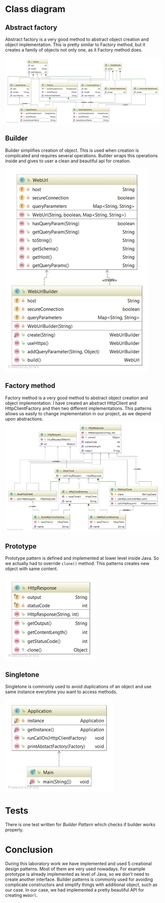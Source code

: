# Class diagram

## Abstract factory

Abstract factory is a very good method to abstract object creation and object implementation. This is pretty similar to Factory method, but it creates a family of objects not only one, as it Factory method does.

![Abstract factory](/creational/diagrams/abstract_factory.png)

## Builder
Builder simplifies creation of object. This is used when creation is compilcated and requires several operations. Builder wraps this operations inside and gives to user a clean and beautiful api for creation.

![Builder](/creational/diagrams/builder.png)

## Factory method
Factory method is a very good method to abstract object creation and object implementation. I have created an abstract HttpClient and HttpClientFactory and then two different implementations. This patterns allows us easily to change implementation in our project, as we depend upon abstractions.
![Factory method](/creational/diagrams/factory_method.png)

## Prototype

Prototype pattern is defined and implemented at lower level inside Java. So we actually had to override `clone()` method. This patterns creates new object with same content. 

![Prototype](/creational/diagrams/prototype.png)

## Singletone

Singletone is commonly used to avoid duplications of an object and use same instance everytime you want to access methods.

![Singletone](/creational/diagrams/singletone.png)

# Tests
There is one test written for *Builder Pattern* which checks if builder works properly.

# Conclusion

During this laboratory work we have implemented and used 5 creational design patterns. Most of them are very used nowadays. For example prototype is already implemented as level of Java, so we don't need to create another interface. Builder patterns is commonly used for avoiding complicate constructors and simplify things with additional object, such as our case. In our case, we had implemented a pretty beautiful API for creating `WebUrl`.
